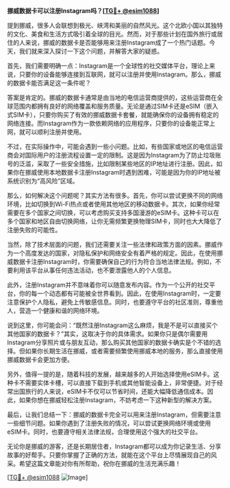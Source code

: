 **挪威数据卡可以注册Instagram吗？[[TG💪+ @esim1088](https://t.me/s/esim1088)]**

提到挪威，很多人会联想到极光、峡湾和美丽的自然风光。这个北欧小国以其独特的文化、美食和生活方式吸引着全球的目光。然而，对于那些计划在国外旅行或居住的人来说，挪威的数据卡是否能够用来注册Instagram成了一个热门话题。今天，我们就来深入探讨一下这个问题，并解答大家的疑惑。

首先，我们需要明确一点：Instagram是一个全球性的社交媒体平台，理论上来说，只要你的设备能够连接到互联网，就可以注册并使用Instagram。那么，挪威的数据卡能否满足这一条件呢？

答案是肯定的。挪威的数据卡通常是由当地的电信运营商提供的，这些运营商在全球范围内都拥有良好的网络覆盖和服务质量。无论是通过SIM卡还是eSIM（嵌入式SIM卡），只要你购买了有效的挪威数据卡套餐，就能确保你的设备拥有稳定的网络连接。而Instagram作为一款依赖网络的应用程序，只要你的设备能正常上网，就可以顺利注册并使用。

不过，在实际操作中，可能会遇到一些小问题。比如，有些国家或地区的电信运营商会对国际用户的注册流程设置一定的限制。这是因为Instagram为了防止垃圾账号的泛滥，采取了一些安全措施，比如限制某些地区的IP地址进行注册。因此，如果你在挪威使用本地数据卡注册Instagram时遇到困难，可能是因为你的IP地址被系统识别为“高风险”区域。

那么，如何解决这个问题呢？其实方法有很多。首先，你可以尝试更换不同的网络环境，比如切换到Wi-Fi热点或者使用其他地区的移动数据卡。其次，如果你经常需要在多个国家之间切换，可以考虑购买支持多国漫游的eSIM卡。这种卡可以在多个国家和地区自由切换网络，让你无需频繁更换物理SIM卡，同时也大大降低了注册失败的可能性。

当然，除了技术层面的问题，我们还需要关注一些法律和政策方面的因素。挪威作为一个高度发达的国家，对隐私保护和网络安全有着严格的规定。因此，在使用挪威数据卡注册Instagram时，你需要确保自己的行为符合当地法律法规。例如，不要利用该平台从事任何违法活动，也不要泄露他人的个人信息。

此外，注册Instagram并不意味着你可以随意发布内容。作为一个公开的社交平台，你的每一个动态都有可能被全世界看到。因此，在使用Instagram时，一定要注意保护个人隐私，避免上传敏感信息。同时，也要遵守平台的社区准则，尊重他人，营造一个健康和谐的网络环境。

说到这里，你可能会问：“既然注册Instagram这么麻烦，我是不是可以直接买个其他国家的数据卡？”其实，这取决于你的具体需求。如果你只是偶尔需要用Instagram分享照片或与朋友互动，那么购买其他国家的数据卡确实是个不错的选择。但如果你长期生活在挪威，或者需要频繁使用挪威本地的服务，那么直接使用挪威数据卡会更加方便。

另外，值得一提的是，随着科技的发展，越来越多的人开始选择使用eSIM卡。这种卡不需要实体卡槽，可以直接下载到手机或其他智能设备上，非常便捷。对于经常出国旅行的人来说，eSIM卡不仅可以节省时间，还能大幅降低通信成本。因此，如果你想在挪威轻松注册Instagram，不妨考虑一下这种新型的解决方案。

最后，让我们总结一下：挪威的数据卡完全可以用来注册Instagram，但需要注意一些细节问题。如果你遇到了注册失败的情况，可以尝试更换网络环境或使用eSIM卡。同时，也要遵守相关法律法规，合理使用这个强大的社交平台。

无论你是挪威的游客，还是长期居住者，Instagram都可以成为你记录生活、分享故事的好帮手。只要你掌握了正确的方法，就能在这个平台上尽情展现自己的风采。希望这篇文章能对你有所帮助，祝你在挪威的生活充满乐趣！

[[TG💪+ @esim1088](https://t.me/s/esim1088) ![Image](https://i.postimg.cc/4NQfJmqS/Snipaste-2025-05-13-00-14-12.png)]